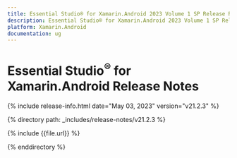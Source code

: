 ```yaml
---
title: Essential Studio® for Xamarin.Android 2023 Volume 1 SP Release Release Notes  
description: Essential Studio® for Xamarin.Android 2023 Volume 1 SP Release Release Notes  
platform: Xamarin.Android
documentation: ug
---
```


# Essential Studio<sup>®</sup> for Xamarin.Android  Release Notes  

{% include release-info.html date="May 03, 2023"  version="v21.2.3" %} 

{% directory path: _includes/release-notes/v21.2.3 %}

{% include {{file.url}} %}

{% enddirectory %}